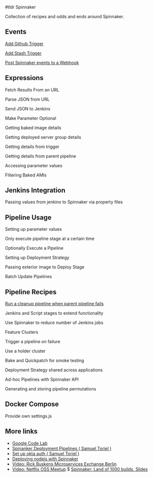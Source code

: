 #tldr Spinnaker

Collection of recipes and odds and ends around Spinnaker.

## Events

[Add Github Trigger](events/github.md)

[Add Stash Trigger](events/stash.md)

[Post Spinnaker events to a Webhook](events/webhook.md)

## Expressions

Fetch Results From an URL

Parse JSON from URL

Send JSON to Jenkins

Make Parameter Optional

Getting baked image details

Getting deployed server group details

Getting details from trigger

Getting details from parent pipeline

Accessing parameter values

Filtering Baked AMIs

## Jenkins Integration

Passing values from jenkins to Spinnaker via property files

## Pipeline Usage

Setting up parameter values

Only execute pipeline stage at a certain time

Optionally Execute a Pipeline

Setting up Deployment Strategy

Passing exterior image to Deploy Stage 

Batch Update Pipelines

## Pipeline Recipes

[Run a cleanup pipeline when parent pipeline fails](recipes/cleanup.md)

Jenkins and Script stages to extend functionality

Use Spinnaker to reduce number of Jenkins jobs

Feature Clusters

Trigger a pipeline on failure

Use a holder cluster

Bake and Quickpatch for smoke testing

Deployment Strategy shared across applications

Ad-hoc Pipelines with Spinnaker API

Generating and storing pipeline permutations

## Docker Compose

Provide own settings.js

## More links

* [Google Code Lab](http://spinnaker.io/documentation/source-to-prod-codelab.html)
* [Spinanker Deployment Pipelines ( Samuel Toriel )](http://riltsken.github.io/devops/infrastructure/deploymenttools/2016/02/08/spinnaker-deployment-pipelines.html)
* [Set up okta auth ( Samuel Toriel )](http://riltsken.github.io/devops/infrastructure/deploymenttools/2015/12/08/setup-okta-saml-with-spinnaker.html)
* [Deploying nodejs with Spinnaker](http://blog.greta.io/deploying-nodejs-with-spinnaker/)
* [Video: Rick Buskens Microservices Exchange Berlin](https://www.youtube.com/watch?v=UOkZJazycQs)
* [Video: Netflix OSS Meetup](https://www.youtube.com/watch?v=5s-SS_aXoi0&feature=youtu.be&t=863)
$ [Spinnaker: Land of 1000 builds. Slides](https://speakerdeck.com/gregturn/spinnaker-land-of-a-1000-builds)

